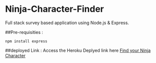 # Ninja-Character-Finder
Full stack survey based application using Node.js &amp; Express.

##Pre-requisities : 

    npm install express

##deployed Link : 
Access the Heroku Deplyed link here <a href="http://findyourninjacharacter.herokuapp.com/"> Find your Ninja Character </a>